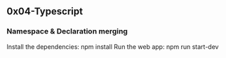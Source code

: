 ## 0x04-Typescript
###  Namespace & Declaration merging

Install the dependencies:
npm install
Run the web app:
npm run start-dev
